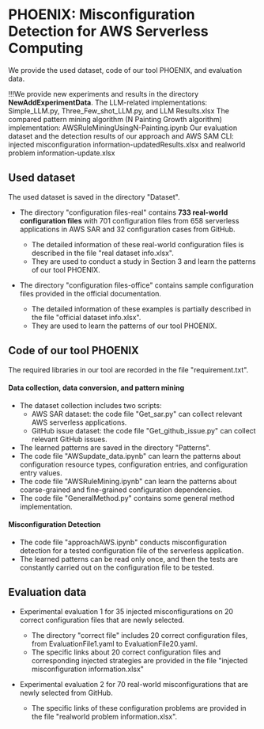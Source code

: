# PHOENIX: Misconfiguration Detection for AWS Serverless Computing

We provide the used dataset, code of our tool PHOENIX, and evaluation data.

!!!We provide new experiments and results in the directory **NewAddExperimentData**.
The LLM-related implementations: Simple_LLM.py, Three_Few_shot_LLM.py, and LLM Results.xlsx
The compared pattern mining algorithm (N Painting Growth algorithm) implementation: AWSRuleMiningUsingN-Painting.ipynb
Our evaluation dataset and the detection results of our approach and AWS SAM CLI: injected misconfiguration information-updatedResults.xlsx and realworld problem information-update.xlsx


## Used dataset

The used dataset is saved in the directory "Dataset".

- The directory "configuration files-real" contains **733 real-world configuration files** with 701 configuration files from 658 serverless applications in AWS SAR and 32 configuration cases from GitHub.
    - The detailed information of these real-world configuration files is described in the file "real dataset info.xlsx".
    - They are used to conduct a study in Section 3 and learn the patterns of our tool PHOENIX.

- The directory "configuration files-office" contains sample configuration files provided in the official documentation.
    - The detailed information of these examples is partially described in the file "official dataset info.xlsx".
    - They are used to learn the patterns of our tool PHOENIX.



## Code of our tool PHOENIX

The required libraries in our tool are recorded in the file "requirement.txt". 

#### Data collection, data conversion, and pattern mining

- The dataset collection includes two scripts:
    - AWS SAR dataset: the code file "Get_sar.py" can collect relevant AWS serverless applications.
    - GitHub issue dataset: the code file "Get_github_issue.py" can collect relevant GitHub issues.
- The learned patterns are saved in the directory "Patterns".
- The code file "AWSupdate_data.ipynb" can learn the patterns about configuration resource types, configuration entries, and configuration entry values.
- The code file "AWSRuleMining.ipynb" can learn the patterns about coarse-grained and fine-grained configuration dependencies.
- The code file "GeneralMethod.py" contains some general method implementation.

#### Misconfiguration Detection

- The code file "approachAWS.ipynb" conducts misconfiguration detection for a tested configuration file of the serverless application.
- The learned patterns can be read only once, and then the tests are constantly carried out on the configuration file to be tested.



## Evaluation data


- Experimental evaluation 1 for 35 injected misconfigurations on 20 correct configuration files that are newly selected.
    - The directory "correct file" includes 20 correct configuration files, from EvaluationFile1.yaml to EvaluationFile20.yaml.
    - The specific links about 20 correct configuration files and corresponding injected strategies are provided in the file "injected misconfiguration information.xlsx"


- Experimental evaluation 2 for 70 real-world misconfigurations that are newly selected from GitHub. 
    - The specific links of these configuration problems are provided in the file "realworld problem information.xlsx".

